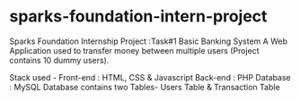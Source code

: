 # sparks-foundation-intern-project
Sparks Foundation Internship Project :Task#1 Basic Banking System
A Web Application used to transfer money between multiple users (Project contains 10 dummy users). 

Stack used - Front-end : HTML, CSS & Javascript
Back-end : PHP Database : MySQL
Database contains two Tables- Users Table & Transaction Table
